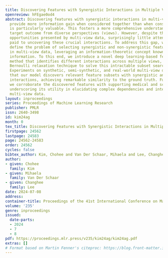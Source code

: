 ```yaml
---
title: Discovering Features with Synergistic Interactions in Multiple Views
openreview: hFEgae0od4
abstract: Discovering features with synergistic interactions in multi-view data, that
  provide more information gain when considered together than when considered separately,
  is particularly valuable. This fosters a more comprehensive understanding of the
  target outcome from diverse perspectives (views). However, despite the increasing
  opportunities presented by multi-view data, surprisingly little attention has been
  paid to uncovering these crucial interactions. To address this gap, we formally
  define the problem of selecting synergistic and non-synergistic feature subsets
  in multi-view data, leveraging an information-theoretic concept known as interaction
  information. To this end, we introduce a novel deep learning-based feature selection
  method that identifies different interactions across multiple views, employing a
  Bernoulli relaxation technique to solve this intractable subset searching problem.
  Experiments on synthetic, semi-synthetic, and real-world multi-view datasets demonstrate
  that our model discovers relevant feature subsets with synergistic and non-synergistic
  interactions, achieving remarkable similarity to the ground truth. Furthermore,
  we corroborate the discovered features with supporting medical and scientific literature,
  underscoring its utility in elucidating complex dependencies and interactions in
  multi-view data.
layout: inproceedings
series: Proceedings of Machine Learning Research
publisher: PMLR
issn: 2640-3498
id: kim24ag
month: 0
tex_title: Discovering Features with Synergistic Interactions in Multiple Views
firstpage: 24562
lastpage: 24583
page: 24562-24583
order: 24562
cycles: false
bibtex_author: Kim, Chohee and Van Der Schaar, Mihaela and Lee, Changhee
author:
- given: Chohee
  family: Kim
- given: Mihaela
  family: Van Der Schaar
- given: Changhee
  family: Lee
date: 2024-07-08
address:
container-title: Proceedings of the 41st International Conference on Machine Learning
volume: '235'
genre: inproceedings
issued:
  date-parts:
  - 2024
  - 7
  - 8
pdf: https://proceedings.mlr.press/v235/kim24ag/kim24ag.pdf
extras: []
# Format based on Martin Fenner's citeproc: https://blog.front-matter.io/posts/citeproc-yaml-for-bibliographies/
---
```

